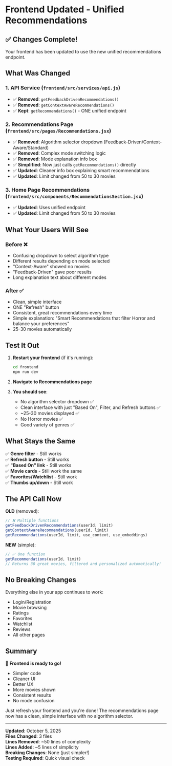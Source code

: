 # Frontend Updated - Unified Recommendations

## ✅ Changes Complete!

Your frontend has been updated to use the new unified recommendations endpoint.

## What Was Changed

### 1. **API Service** (`frontend/src/services/api.js`)
   - ✅ **Removed**: `getFeedbackDrivenRecommendations()`
   - ✅ **Removed**: `getContextAwareRecommendations()` 
   - ✅ **Kept**: `getRecommendations()` - ONE unified endpoint

### 2. **Recommendations Page** (`frontend/src/pages/Recommendations.jsx`)
   - ✅ **Removed**: Algorithm selector dropdown (Feedback-Driven/Context-Aware/Standard)
   - ✅ **Removed**: Complex mode switching logic
   - ✅ **Removed**: Mode explanation info box
   - ✅ **Simplified**: Now just calls `getRecommendations()` directly
   - ✅ **Updated**: Cleaner info box explaining smart recommendations
   - ✅ **Updated**: Limit changed from 50 to 30 movies

### 3. **Home Page Recommendations** (`frontend/src/components/RecommendationsSection.jsx`)
   - ✅ **Updated**: Uses unified endpoint
   - ✅ **Updated**: Limit changed from 50 to 30 movies

## What Your Users Will See

### Before ❌
- Confusing dropdown to select algorithm type
- Different results depending on mode selected
- "Context-Aware" showed no movies
- "Feedback-Driven" gave poor results
- Long explanation text about different modes

### After ✅
- Clean, simple interface
- ONE "Refresh" button
- Consistent, great recommendations every time
- Simple explanation: "Smart Recommendations that filter Horror and balance your preferences"
- 25-30 movies automatically

## Test It Out

1. **Restart your frontend** (if it's running):
   ```bash
   cd frontend
   npm run dev
   ```

2. **Navigate to Recommendations page**

3. **You should see**:
   - No algorithm selector dropdown ✅
   - Clean interface with just "Based On", Filter, and Refresh buttons ✅
   - ~25-30 movies displayed ✅
   - No Horror movies ✅
   - Good variety of genres ✅

## What Stays the Same

✅ **Genre filter** - Still works  
✅ **Refresh button** - Still works  
✅ **"Based On" link** - Still works  
✅ **Movie cards** - Still work the same  
✅ **Favorites/Watchlist** - Still work  
✅ **Thumbs up/down** - Still work  

## The API Call Now

**OLD** (removed):
```javascript
// ❌ Multiple functions
getFeedbackDrivenRecommendations(userId, limit)
getContextAwareRecommendations(userId, limit)
getRecommendations(userId, limit, use_context, use_embeddings)
```

**NEW** (simple):
```javascript
// ✅ One function
getRecommendations(userId, limit)
// Returns 30 great movies, filtered and personalized automatically!
```

## No Breaking Changes

Everything else in your app continues to work:
- Login/Registration
- Movie browsing
- Ratings
- Favorites
- Watchlist
- Reviews
- All other pages

## Summary

🎉 **Frontend is ready to go!**

- Simpler code
- Cleaner UI
- Better UX
- More movies shown
- Consistent results
- No mode confusion

Just refresh your frontend and you're done! The recommendations page now has a clean, simple interface with no algorithm selector.

---

**Updated**: October 5, 2025  
**Files Changed**: 3 files  
**Lines Removed**: ~50 lines of complexity  
**Lines Added**: ~5 lines of simplicity  
**Breaking Changes**: None (just simpler!)  
**Testing Required**: Quick visual check
